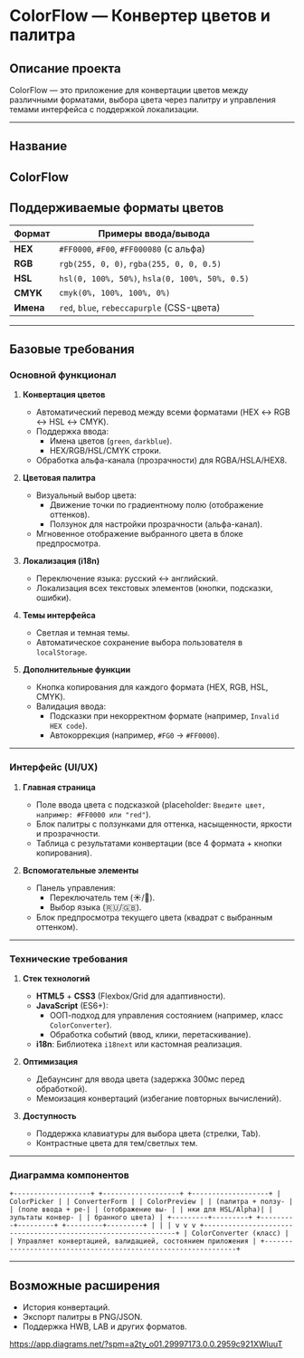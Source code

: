 # ColorFlow — Конвертер цветов и палитра

## Описание проекта

ColorFlow — это приложение для конвертации цветов между различными форматами, выбора цвета через палитру и управления темами интерфейса с поддержкой локализации.

---

## Название

## **ColorFlow**

## Поддерживаемые форматы цветов

| Формат    | Примеры ввода/вывода                           |
| --------- | ---------------------------------------------- |
| **HEX**   | `#FF0000`, `#F00`, `#FF000080` (с альфа)       |
| **RGB**   | `rgb(255, 0, 0)`, `rgba(255, 0, 0, 0.5)`       |
| **HSL**   | `hsl(0, 100%, 50%)`, `hsla(0, 100%, 50%, 0.5)` |
| **CMYK**  | `cmyk(0%, 100%, 100%, 0%)`                     |
| **Имена** | `red`, `blue`, `rebeccapurple` (CSS-цвета)     |

---

## Базовые требования

### Основной функционал

1. **Конвертация цветов**

   - Автоматический перевод между всеми форматами (HEX ↔ RGB ↔ HSL ↔ CMYK).
   - Поддержка ввода:
     - Имена цветов (`green`, `darkblue`).
     - HEX/RGB/HSL/CMYK строки.
   - Обработка альфа-канала (прозрачности) для RGBA/HSLA/HEX8.

2. **Цветовая палитра**

   - Визуальный выбор цвета:
     - Движение точки по градиентному полю (отображение оттенков).
     - Ползунок для настройки прозрачности (альфа-канал).
   - Мгновенное отображение выбранного цвета в блоке предпросмотра.

3. **Локализация (i18n)**

   - Переключение языка: русский ↔ английский.
   - Локализация всех текстовых элементов (кнопки, подсказки, ошибки).

4. **Темы интерфейса**

   - Светлая и темная темы.
   - Автоматическое сохранение выбора пользователя в `localStorage`.

5. **Дополнительные функции**
   - Кнопка копирования для каждого формата (HEX, RGB, HSL, CMYK).
   - Валидация ввода:
     - Подсказки при некорректном формате (например, `Invalid HEX code`).
     - Автокоррекция (например, `#FG0` → `#FF0000`).

---

### Интерфейс (UI/UX)

1. **Главная страница**

   - Поле ввода цвета с подсказкой (placeholder: `Введите цвет, например: #FF0000 или "red"`).
   - Блок палитры с ползунками для оттенка, насыщенности, яркости и прозрачности.
   - Таблица с результатами конвертации (все 4 формата + кнопки копирования).

2. **Вспомогательные элементы**
   - Панель управления:
     - Переключатель тем (☀️/🌙).
     - Выбор языка (🇷🇺/🇬🇧).
   - Блок предпросмотра текущего цвета (квадрат с выбранным оттенком).

---

### Технические требования

1. **Стек технологий**

   - **HTML5** + **CSS3** (Flexbox/Grid для адаптивности).
   - **JavaScript** (ES6+):
     - ООП-подход для управления состоянием (например, класс `ColorConverter`).
     - Обработка событий (ввод, клики, перетаскивание).
   - **i18n**: Библиотека `i18next` или кастомная реализация.

2. **Оптимизация**

   - Дебаунсинг для ввода цвета (задержка 300мс перед обработкой).
   - Мемоизация конвертаций (избегание повторных вычислений).

3. **Доступность**
   - Поддержка клавиатуры для выбора цвета (стрелки, Tab).
   - Контрастные цвета для тем/светлых тем.

---

### Диаграмма компонентов

```
+-------------------+ +-------------------+ +-------------------+ | ColorPicker | | ConverterForm | | ColorPreview | | (палитра + ползу- | | (поле ввода + ре-| | (отображение вы- | | нки для HSL/Alpha)| | зультаты конвер- | | бранного цвета) | +---------+---------+ +---------+---------+ +---------+---------+ | | | v v v +---------------------------------------------------------------+ | ColorConverter (класс) | | Управляет конвертацией, валидацией, состоянием приложения | +---------------------------------------------------------------+
```

---

## Возможные расширения

- История конвертаций.
- Экспорт палитры в PNG/JSON.
- Поддержка HWB, LAB и других форматов.

https://app.diagrams.net/?spm=a2ty_o01.29997173.0.0.2959c921XWluuT
